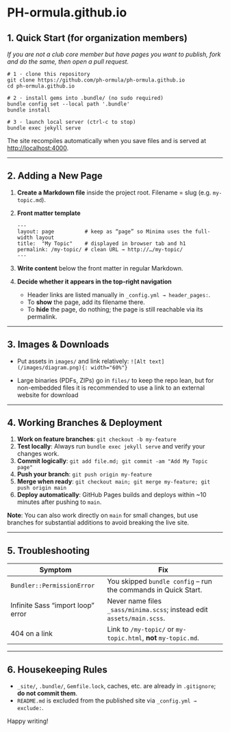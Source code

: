 # PH-ormula.github.io

## 1. Quick Start (for organization members)

*If you are not a club core member but have pages you want to publish, fork and do the same, then open a pull request.*

```
# 1 · clone this repository
git clone https://github.com/ph-ormula/ph-ormula.github.io
cd ph-ormula.github.io

# 2 · install gems into .bundle/ (no sudo required)
bundle config set --local path '.bundle'
bundle install

# 3 · launch local server (ctrl-c to stop)
bundle exec jekyll serve
```

The site recompiles automatically when you save files and is served at <http://localhost:4000>.

---

## 2. Adding a New Page

1. **Create a Markdown file** inside the project root.
   Filename = slug (e.g. `my-topic.md`).

2. **Front matter template**

   ```
   ---
   layout: page          # keep as “page” so Minima uses the full-width layout
   title:  "My Topic"    # displayed in browser tab and h1
   permalink: /my-topic/ # clean URL → http://…/my-topic/
   ---
   ```

3. **Write content** below the front matter in regular Markdown.

4. **Decide whether it appears in the top-right navigation**
   - Header links are listed manually in `_config.yml → header_pages:`.
   - To **show** the page, add its filename there.
   - To **hide** the page, do nothing; the page is still reachable via its permalink.

---

## 3. Images & Downloads

- Put assets in `images/` and link relatively: `![Alt text](/images/diagram.png){: width="60%"}`

- Large binaries (PDFs, ZIPs) go in `files/` to keep the repo lean, but for non-embedded files it is recommended to use a link to an external website for download

---

## 4. Working Branches & Deployment

1. **Work on feature branches**: `git checkout -b my-feature`
2. **Test locally**: Always run `bundle exec jekyll serve` and verify your changes work.
3. **Commit logically**: `git add file.md; git commit -am "Add My Topic page"`
4. **Push your branch**: `git push origin my-feature`
5. **Merge when ready**: `git checkout main; git merge my-feature; git push origin main`
6. **Deploy automatically**: GitHub Pages builds and deploys within ~10 minutes after pushing to `main`.

**Note**: You can also work directly on `main` for small changes, but use branches for substantial additions to avoid breaking the live site.

---

## 5. Troubleshooting

| Symptom                           | Fix                                                               |
| --------------------------------- | ----------------------------------------------------------------- |
| `Bundler::PermissionError`        | You skipped `bundle config` – run the commands in Quick Start.    |
| Infinite Sass “import loop” error | Never name files `_sass/minima.scss`; instead edit `assets/main.scss`. |
| 404 on a link                     | Link to `/my-topic/` or `my-topic.html`, **not** `my-topic.md`.   |

---

## 6. Housekeeping Rules

* `_site/`, `.bundle/`, `Gemfile.lock`, caches, etc. are already in `.gitignore`; **do not commit them**.
* `README.md` is excluded from the published site via `_config.yml → exclude:`.

Happy writing!
